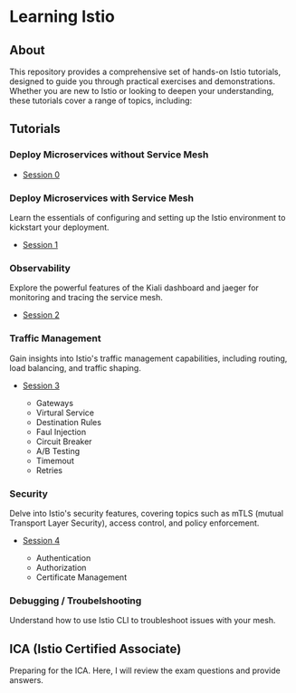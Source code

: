 # Learning Istio

## About

This repository provides a comprehensive set of hands-on Istio tutorials, designed to guide you through practical exercises and demonstrations. Whether you are new to Istio or looking to deepen your understanding, these tutorials cover a range of topics, including:

## Tutorials

### Deploy Microservices without Service Mesh
- [Session 0](https://yuyatinnefeld.com/2024-01-02-istio-hands-on-pt0)

### Deploy Microservices with Service Mesh
Learn the essentials of configuring and setting up the Istio environment to kickstart your deployment.
- [Session 1](https://yuyatinnefeld.com/2024-01-10-istio-hands-on-pt1)

### Observability
Explore the powerful features of the Kiali dashboard and jaeger for monitoring and tracing the service mesh.
- [Session 2](https://yuyatinnefeld.com/2024-01-12-istio-hands-on-pt2/)

### Traffic Management
Gain insights into Istio's traffic management capabilities, including routing, load balancing, and traffic shaping.
- [Session 3](https://yuyatinnefeld.com/2024-01-17-istio-hands-on-pt3/)

    - Gateways
    - Virtural Service
    - Destination Rules
    - Faul Injection
    - Circuit Breaker
    - A/B Testing
    - Timemout
    - Retries

### Security
Delve into Istio's security features, covering topics such as mTLS (mutual Transport Layer Security), access control, and policy enforcement.
- [Session 4](https://yuyatinnefeld.com/2024-01-27-istio-hands-on-pt4/)

    - Authentication
    - Authorization
    - Certificate Management

### Debugging / Troubelshooting
Understand how to use Istio CLI to troubleshoot issues with your mesh.

## ICA (Istio Certified Associate)
Preparing for the ICA. Here, I will review the exam questions and provide answers.